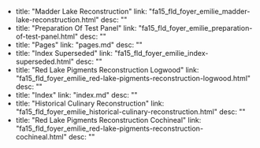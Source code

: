   - title: "Madder Lake Reconstruction"
    link: "fa15_fld_foyer_emilie_madder-lake-reconstruction.html"
    desc: ""
  - title: "Preparation Of Test Panel"
    link: "fa15_fld_foyer_emilie_preparation-of-test-panel.html"
    desc: ""
  - title: "Pages"
    link: "pages.md"
    desc: ""
  - title: "Index Superseded"
    link: "fa15_fld_foyer_emilie_index-superseded.html"
    desc: ""
  - title: "Red Lake Pigments Reconstruction Logwood"
    link: "fa15_fld_foyer_emilie_red-lake-pigments-reconstruction-logwood.html"
    desc: ""
  - title: "Index"
    link: "index.md"
    desc: ""
  - title: "Historical Culinary Reconstruction"
    link: "fa15_fld_foyer_emilie_historical-culinary-reconstruction.html"
    desc: ""
  - title: "Red Lake Pigments Reconstruction Cochineal"
    link: "fa15_fld_foyer_emilie_red-lake-pigments-reconstruction-cochineal.html"
    desc: ""
